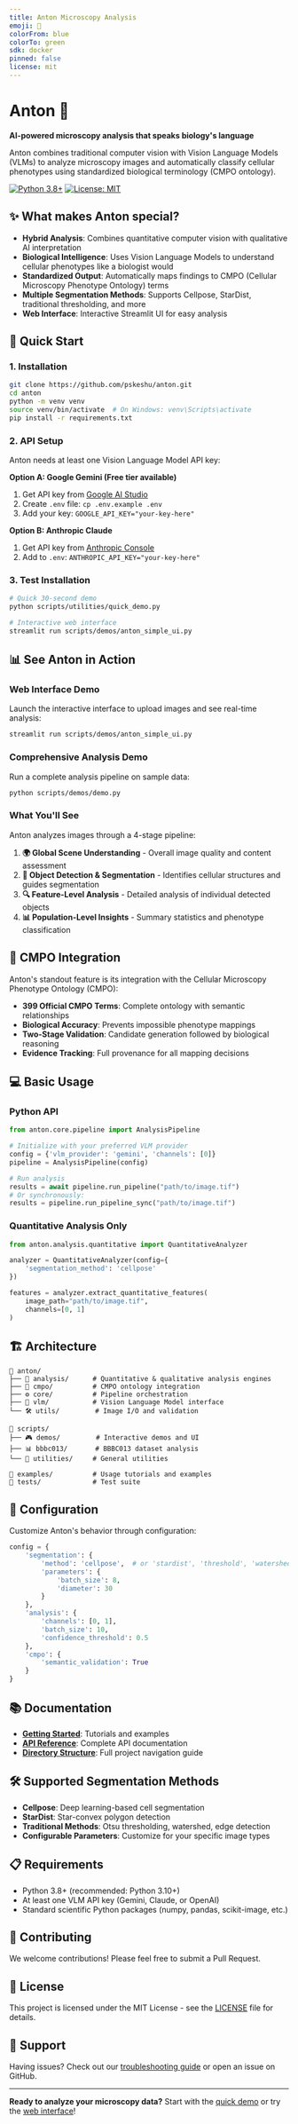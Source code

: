 ```yaml
---
title: Anton Microscopy Analysis
emoji: 🔬
colorFrom: blue
colorTo: green
sdk: docker
pinned: false
license: mit
---
```


# Anton 🔬

**AI-powered microscopy analysis that speaks biology's language**

Anton combines traditional computer vision with Vision Language Models (VLMs) to analyze microscopy images and automatically classify cellular phenotypes using standardized biological terminology (CMPO ontology).

[![Python 3.8+](https://img.shields.io/badge/python-3.8+-blue.svg)](https://www.python.org/downloads/)
[![License: MIT](https://img.shields.io/badge/License-MIT-yellow.svg)](https://opensource.org/licenses/MIT)

## ✨ What makes Anton special?

- **Hybrid Analysis**: Combines quantitative computer vision with qualitative AI interpretation
- **Biological Intelligence**: Uses Vision Language Models to understand cellular phenotypes like a biologist would
- **Standardized Output**: Automatically maps findings to CMPO (Cellular Microscopy Phenotype Ontology) terms
- **Multiple Segmentation Methods**: Supports Cellpose, StarDist, traditional thresholding, and more
- **Web Interface**: Interactive Streamlit UI for easy analysis

## 🚀 Quick Start

### 1. Installation

```bash
git clone https://github.com/pskeshu/anton.git
cd anton
python -m venv venv
source venv/bin/activate  # On Windows: venv\Scripts\activate
pip install -r requirements.txt
```

### 2. API Setup

Anton needs at least one Vision Language Model API key:

**Option A: Google Gemini (Free tier available)**
1. Get API key from [Google AI Studio](https://aistudio.google.com/app/apikey)
2. Create `.env` file: `cp .env.example .env`
3. Add your key: `GOOGLE_API_KEY="your-key-here"`

**Option B: Anthropic Claude** 
1. Get API key from [Anthropic Console](https://console.anthropic.com/)
2. Add to `.env`: `ANTHROPIC_API_KEY="your-key-here"`

### 3. Test Installation

```bash
# Quick 30-second demo
python scripts/utilities/quick_demo.py

# Interactive web interface
streamlit run scripts/demos/anton_simple_ui.py
```

## 📊 See Anton in Action

### Web Interface Demo
Launch the interactive interface to upload images and see real-time analysis:
```bash
streamlit run scripts/demos/anton_simple_ui.py
```

### Comprehensive Analysis Demo
Run a complete analysis pipeline on sample data:
```bash
python scripts/demos/demo.py
```

### What You'll See
Anton analyzes images through a 4-stage pipeline:

1. **🌍 Global Scene Understanding** - Overall image quality and content assessment
2. **🎯 Object Detection & Segmentation** - Identifies cellular structures and guides segmentation
3. **🔍 Feature-Level Analysis** - Detailed analysis of individual detected objects
4. **📊 Population-Level Insights** - Summary statistics and phenotype classification

## 🧬 CMPO Integration

Anton's standout feature is its integration with the Cellular Microscopy Phenotype Ontology (CMPO):

- **399 Official CMPO Terms**: Complete ontology with semantic relationships
- **Biological Accuracy**: Prevents impossible phenotype mappings
- **Two-Stage Validation**: Candidate generation followed by biological reasoning
- **Evidence Tracking**: Full provenance for all mapping decisions

## 💻 Basic Usage

### Python API
```python
from anton.core.pipeline import AnalysisPipeline

# Initialize with your preferred VLM provider
config = {'vlm_provider': 'gemini', 'channels': [0]}
pipeline = AnalysisPipeline(config)

# Run analysis
results = await pipeline.run_pipeline("path/to/image.tif")
# Or synchronously:
results = pipeline.run_pipeline_sync("path/to/image.tif")
```

### Quantitative Analysis Only
```python
from anton.analysis.quantitative import QuantitativeAnalyzer

analyzer = QuantitativeAnalyzer(config={
    'segmentation_method': 'cellpose'
})

features = analyzer.extract_quantitative_features(
    image_path="path/to/image.tif",
    channels=[0, 1]
)
```

## 🏗️ Architecture

```
📁 anton/
├── 🧬 analysis/      # Quantitative & qualitative analysis engines
├── 🎯 cmpo/          # CMPO ontology integration
├── ⚙️ core/          # Pipeline orchestration
├── 🤖 vlm/           # Vision Language Model interface
└── 🛠️ utils/         # Image I/O and validation

📁 scripts/
├── 🎮 demos/         # Interactive demos and UI
├── 📊 bbbc013/       # BBBC013 dataset analysis
└── 🔧 utilities/     # General utilities

📁 examples/          # Usage tutorials and examples
📁 tests/             # Test suite
```

## 🔧 Configuration

Customize Anton's behavior through configuration:

```python
config = {
    'segmentation': {
        'method': 'cellpose',  # or 'stardist', 'threshold', 'watershed'
        'parameters': {
            'batch_size': 8,
            'diameter': 30
        }
    },
    'analysis': {
        'channels': [0, 1],
        'batch_size': 10,
        'confidence_threshold': 0.5
    },
    'cmpo': {
        'semantic_validation': True
    }
}
```

## 📚 Documentation

- **[Getting Started](examples/README.md)**: Tutorials and examples
- **[API Reference](docs/)**: Complete API documentation
- **[Directory Structure](DIRECTORY_STRUCTURE.md)**: Full project navigation guide

## 🛠️ Supported Segmentation Methods

- **Cellpose**: Deep learning-based cell segmentation
- **StarDist**: Star-convex polygon detection
- **Traditional Methods**: Otsu thresholding, watershed, edge detection
- **Configurable Parameters**: Customize for your specific image types

## 📋 Requirements

- Python 3.8+ (recommended: Python 3.10+)
- At least one VLM API key (Gemini, Claude, or OpenAI)
- Standard scientific Python packages (numpy, pandas, scikit-image, etc.)

## 🤝 Contributing

We welcome contributions! Please feel free to submit a Pull Request.

## 📄 License

This project is licensed under the MIT License - see the [LICENSE](LICENSE) file for details.

## 🙋 Support

Having issues? Check out our [troubleshooting guide](docs/troubleshooting.md) or open an issue on GitHub.

---

**Ready to analyze your microscopy data?** Start with the [quick demo](scripts/utilities/quick_demo.py) or try the [web interface](scripts/demos/anton_simple_ui.py)!